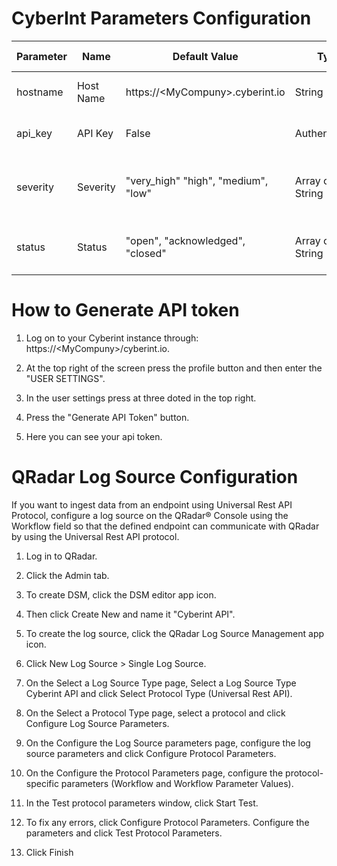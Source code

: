 # CyberInt Parameters Configuration
Parameter                           | Name | Default Value | Type | Required (True/False) | Description
---                                 | --- | --- | --- |--- |---
hostname                            | Host Name | https://\<MyCompuny>.cyberint.io | String | True | URL of your Cyberint instance.
api_key                             | API Key | False | Authentication | True | Cyberint API token for QRadar.
severity                            | Severity | "very_high" "high", "medium", "low" | Array of String | False | You can specify the alert severity to pull.
status                              | Status | "open", "acknowledged", "closed" | Array of String | False | You can specify the alert status to pull.

# How to Generate API token
1. Log on to your Cyberint instance through: https://\<MyCompuny>/cyberint.io.

2. At the top right of the screen press the profile button and then enter the "USER SETTINGS".

3. In the user settings press at three doted in the top right.

4. Press the "Generate API Token" button.

5. Here you can see your api token.

# QRadar Log Source Configuration
If you want to ingest data from an endpoint using Universal Rest API Protocol, configure a log source on the QRadar® Console using the Workflow field so that the defined endpoint can communicate with QRadar by using the Universal Rest API protocol.

1. Log in to QRadar.

2. Click the Admin tab.

3. To create DSM, click the DSM editor app icon.

4. Then click Create New and name it "Cyberint API".

4. To create the log source, click the QRadar Log Source Management app icon.

5. Click New Log Source > Single Log Source.

6. On the Select a Log Source Type page, Select a Log Source Type Cyberint API and click Select Protocol Type (Universal Rest API).

7. On the Select a Protocol Type page, select a protocol and click Configure Log Source Parameters.

8. On the Configure the Log Source parameters page, configure the log source parameters and click Configure Protocol Parameters.

9. On the Configure the Protocol Parameters page, configure the protocol-specific parameters (Workflow and Workflow Parameter Values).

10. In the Test protocol parameters window, click Start Test.

10. To fix any errors, click Configure Protocol Parameters. Configure the parameters and click Test Protocol Parameters.

11. Click Finish
